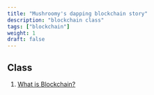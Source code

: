 ```yaml
---
title: "Mushroomy's dapping blockchain story"
description: "blockchain class"
tags: ["blockchain"]
weight: 1
draft: false
---
```


## Class
1. [What is Blockchain?](https://wacilpong.github.io/blog/post/blockchain-1/)